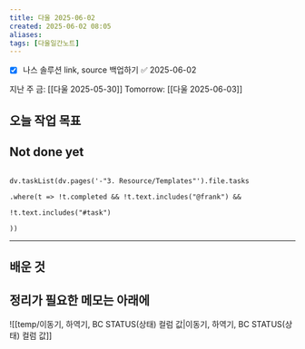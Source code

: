 ```yaml
---
title: 다울 2025-06-02
created: 2025-06-02 08:05
aliases: 
tags: [다울일간노트]
---
```


- [x] 나스 솔루션 link, source 백업하기 ✅ 2025-06-02

지난 주 금: [[다울 2025-05-30]]
Tomorrow: [[다울 2025-06-03]] 




## 오늘 작업 목표




## Not done yet

```dataviewjs

dv.taskList(dv.pages('-"3. Resource/Templates"').file.tasks

.where(t => !t.completed && !t.text.includes("@frank") &&

!t.text.includes("#task")

))

```

---

## 배운 것




## 정리가 필요한 메모는 아래에





![[temp/이동기, 하역기, BC STATUS(상태) 컬럼 값|이동기, 하역기, BC STATUS(상태) 컬럼 값]]